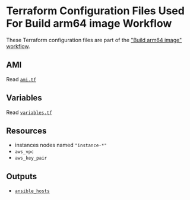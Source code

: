 # Terraform Configuration Files Used For Build arm64 image Workflow

These Terraform configuration files are part of the ["Build arm64 image" workflow](../../../.github/workflows/build-arm64-image.yml).

## AMI

Read [`ami.tf`](./ami.tf)

## Variables

Read [`variables.tf`](./variables.tf)

## Resources

* instances nodes named `"instance-*"`
* `aws_vpc`
* `aws_key_pair`

## Outputs

* [`ansible_hosts`](./main.tf#L101)
